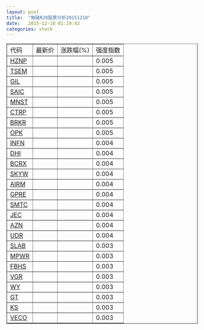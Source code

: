 ```yaml
---
layout: post
title:  "触碰R20股票分析20151210"
date:   2015-12-10 01:19:42
categories: stock
---
```

<script type="text/javascript">
var stockList = []
stockList.push('gb_hznp');
stockList.push('gb_tsem');
stockList.push('gb_gil');
stockList.push('gb_saic');
stockList.push('gb_mnst');
stockList.push('gb_ctrp');
stockList.push('gb_brkr');
stockList.push('gb_opk');
stockList.push('gb_infn');
stockList.push('gb_dhi');
stockList.push('gb_bcrx');
stockList.push('gb_skyw');
stockList.push('gb_airm');
stockList.push('gb_gpre');
stockList.push('gb_smtc');
stockList.push('gb_jec');
stockList.push('gb_azn');
stockList.push('gb_udr');
stockList.push('gb_slab');
stockList.push('gb_mpwr');
stockList.push('gb_fbhs');
stockList.push('gb_vgr');
stockList.push('gb_wy');
stockList.push('gb_gt');
stockList.push('gb_ks');
stockList.push('gb_veco');
</script>

<table border="1">
 <tr>
 <td>代码</td>
  <td>最新价</td>
  <td>涨跌幅(%)</td>
 <td>强度指数</td>
</tr>
  <tr id="hznp"><td><a href="http://stock.finance.sina.com.cn/usstock/quotes/HZNP.html" target="_blank">HZNP</a></td><td></td><td></td><td>0.005</td></tr>
  <tr id="tsem"><td><a href="http://stock.finance.sina.com.cn/usstock/quotes/TSEM.html" target="_blank">TSEM</a></td><td></td><td></td><td>0.005</td></tr>
  <tr id="gil"><td><a href="http://stock.finance.sina.com.cn/usstock/quotes/GIL.html" target="_blank">GIL</a></td><td></td><td></td><td>0.005</td></tr>
  <tr id="saic"><td><a href="http://stock.finance.sina.com.cn/usstock/quotes/SAIC.html" target="_blank">SAIC</a></td><td></td><td></td><td>0.005</td></tr>
  <tr id="mnst"><td><a href="http://stock.finance.sina.com.cn/usstock/quotes/MNST.html" target="_blank">MNST</a></td><td></td><td></td><td>0.005</td></tr>
  <tr id="ctrp"><td><a href="http://stock.finance.sina.com.cn/usstock/quotes/CTRP.html" target="_blank">CTRP</a></td><td></td><td></td><td>0.005</td></tr>
  <tr id="brkr"><td><a href="http://stock.finance.sina.com.cn/usstock/quotes/BRKR.html" target="_blank">BRKR</a></td><td></td><td></td><td>0.005</td></tr>
  <tr id="opk"><td><a href="http://stock.finance.sina.com.cn/usstock/quotes/OPK.html" target="_blank">OPK</a></td><td></td><td></td><td>0.005</td></tr>
  <tr id="infn"><td><a href="http://stock.finance.sina.com.cn/usstock/quotes/INFN.html" target="_blank">INFN</a></td><td></td><td></td><td>0.004</td></tr>
  <tr id="dhi"><td><a href="http://stock.finance.sina.com.cn/usstock/quotes/DHI.html" target="_blank">DHI</a></td><td></td><td></td><td>0.004</td></tr>
  <tr id="bcrx"><td><a href="http://stock.finance.sina.com.cn/usstock/quotes/BCRX.html" target="_blank">BCRX</a></td><td></td><td></td><td>0.004</td></tr>
  <tr id="skyw"><td><a href="http://stock.finance.sina.com.cn/usstock/quotes/SKYW.html" target="_blank">SKYW</a></td><td></td><td></td><td>0.004</td></tr>
  <tr id="airm"><td><a href="http://stock.finance.sina.com.cn/usstock/quotes/AIRM.html" target="_blank">AIRM</a></td><td></td><td></td><td>0.004</td></tr>
  <tr id="gpre"><td><a href="http://stock.finance.sina.com.cn/usstock/quotes/GPRE.html" target="_blank">GPRE</a></td><td></td><td></td><td>0.004</td></tr>
  <tr id="smtc"><td><a href="http://stock.finance.sina.com.cn/usstock/quotes/SMTC.html" target="_blank">SMTC</a></td><td></td><td></td><td>0.004</td></tr>
  <tr id="jec"><td><a href="http://stock.finance.sina.com.cn/usstock/quotes/JEC.html" target="_blank">JEC</a></td><td></td><td></td><td>0.004</td></tr>
  <tr id="azn"><td><a href="http://stock.finance.sina.com.cn/usstock/quotes/AZN.html" target="_blank">AZN</a></td><td></td><td></td><td>0.004</td></tr>
  <tr id="udr"><td><a href="http://stock.finance.sina.com.cn/usstock/quotes/UDR.html" target="_blank">UDR</a></td><td></td><td></td><td>0.004</td></tr>
  <tr id="slab"><td><a href="http://stock.finance.sina.com.cn/usstock/quotes/SLAB.html" target="_blank">SLAB</a></td><td></td><td></td><td>0.003</td></tr>
  <tr id="mpwr"><td><a href="http://stock.finance.sina.com.cn/usstock/quotes/MPWR.html" target="_blank">MPWR</a></td><td></td><td></td><td>0.003</td></tr>
  <tr id="fbhs"><td><a href="http://stock.finance.sina.com.cn/usstock/quotes/FBHS.html" target="_blank">FBHS</a></td><td></td><td></td><td>0.003</td></tr>
  <tr id="vgr"><td><a href="http://stock.finance.sina.com.cn/usstock/quotes/VGR.html" target="_blank">VGR</a></td><td></td><td></td><td>0.003</td></tr>
  <tr id="wy"><td><a href="http://stock.finance.sina.com.cn/usstock/quotes/WY.html" target="_blank">WY</a></td><td></td><td></td><td>0.003</td></tr>
  <tr id="gt"><td><a href="http://stock.finance.sina.com.cn/usstock/quotes/GT.html" target="_blank">GT</a></td><td></td><td></td><td>0.003</td></tr>
  <tr id="ks"><td><a href="http://stock.finance.sina.com.cn/usstock/quotes/KS.html" target="_blank">KS</a></td><td></td><td></td><td>0.003</td></tr>
  <tr id="veco"><td><a href="http://stock.finance.sina.com.cn/usstock/quotes/VECO.html" target="_blank">VECO</a></td><td></td><td></td><td>0.003</td></tr>
</table>
